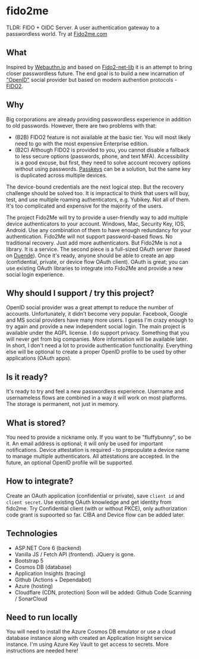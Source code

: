 # fido2me

TLDR: FIDO + OIDC Server. A user authentication gateway to a passwordless world.
Try at [Fido2me.com](https://fido2me.com)

## What
Inspired by [Webauthn.io](https://webauthn.io) and based on [Fido2-net-lib](https://github.com/passwordless-lib/fido2-net-lib) it is an attempt to bring closer passwordless future.
The end goal is to build a new incarnation of ["OpenID"](https://openid.net/start-using-your-openid/) social provider but based on modern authention protocols - [FIDO2](https://fidoalliance.org/fido2/).

## Why
Big corporations are already providing passwordless experience in addition to old passwords. However, there are two problems with that:
- (B2B) FIDO2 feature is not available at the basic tier. You will most likely need to go with the most expensive Enterprise edition.
- (B2C) Although FIDO2 is provided to you, you cannot disable a fallback to less secure options (passwords, phone, and text MFA).
Accessibility is a good excuse, but first, they need to solve account recovery options without using passwords. 
[Passkeys](https://fidoalliance.org/multi-device-fido-credentials/) can be a solution, but the same key is duplicated across multiple devices.

The device-bound credentials are the next logical step. But the recovery challenge should be solved too. It is impractical to think that users will buy, test, and use multiple roaming authenticators, e.g. Yubikey. Not all of them. It's too complicated and expensive for the majority of the users.

The project Fido2Me will try to provide a user-friendly way to add multiple device authenticators to your account. Windows, Mac, Security Key, IOS, Android. Use any combination of them to have enough redundancy for your authentication. Fido2Me will not support password-based flows. No traditional recovery. Just add more authenticators. But Fido2Me is not a library. It is a service. The second piece is a full-sized OAuth server (based on [Duende](https://duendesoftware.com/products/identityserver)). Once it's ready, anyone should be able to create an app (confidential, private, or device flow OAuth client). OAuth is great; you can use existing OAuth libraries to integrate into Fido2Me and provide a new social login experience.

## Why should I support / try this project?
OpenID social provider was a great attempt to reduce the number of accounts. Unfortunately, it didn't become very popular. Facebook, Google and MS social providers have many more users. I guess I'm crazy enough to try again and provide a new independent social login. The main project is available under the AGPL license.
I do support privacy. Something that you will never get from big companies. More information will be available later. In short, I don't need a lot to provide authentication functionality. Everything else will be optional to create a proper OpenID profile to be used by other applications (OAuth apps).

## Is it ready?
It's ready to try and feel a new passwordless experience. Username and usernameless flows are combined in a way it will work on most platforms. The storage is permanent, not just in memory.

## What is stored?
You need to provide a nickname only. If you want to be "fluffybunny", so be it. An email address is optional; it will only be used for important notifications.
Device attestation is required - to prepopulate a device name to manage multiple authenticators. All attestations are accepted. 
In the future, an optional OpenID profile will be supported.

## How to integrate?
Create an OAuth application (confidential or private), save `client id` and `client secret`. Use existing OAuth knowledge and get identity from fido2me. Try Confidential client (with or without PKCE), only authorization code grant is supoorted so far. CIBA and Device flow can be added later.

## Technologies
- ASP.NET Core 6 (backend)
- Vanilla JS / Fetch API (frontend). JQuery is gone.
- Bootstrap 5
- Cosmos DB (database)
- Application Insights (tracing)
- Github (Actions + Dependabot)
- Azure (hosting)
- Cloudflare (CDN, protection)
Soon will be added: Github Code Scanning / SonarCloud

## Need to run locally
You will need to install the Azure Cosmos DB emulator or use a cloud database instance along with created an Application Insight service instance. I'm using Azure Key Vault to get access to secrets. More instructions are needed here!

